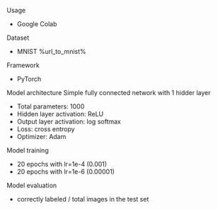 Usage
- Google Colab

Dataset
- MNIST %url_to_mnist%

Framework
- PyTorch

Model architecture
Simple fully connected network with 1 hidder layer
- Total parameters: 1000
- Hidden layer activation: ReLU
- Output layer activation: log softmax
- Loss: cross entropy 
- Optimizer: Adam

Model training
- 20 epochs with lr=1e-4 (0.001)
- 20 epochs with lr=1e-6 (0.00001)

Model evaluation
- correctly labeled / total images in the test set
